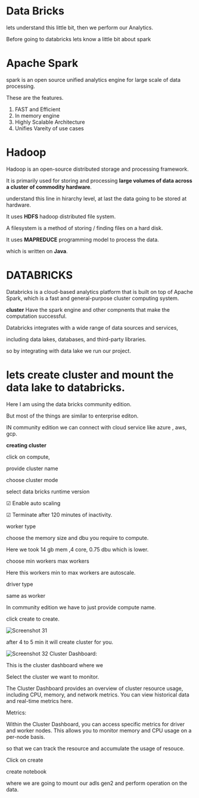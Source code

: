 # Data Bricks

lets understand this little bit, then we perform our Analytics.

Before going to databricks lets know a little bit about spark

# Apache Spark

spark is an open source unified analytics engine for large scale of data processing.

These are the features.

1) FAST and Efficient
2) In memory engine
3) Highly Scalable Architecture
4) Unifies Vareity of use cases

# Hadoop

Hadoop is an open-source distributed storage and processing framework. 

It is primarily used for storing and processing **large volumes of data across a cluster of commodity hardware**.

understand this line in hirarchy level, at last the data going to be stored at hardware.

It uses **HDFS** hadoop distributed file system.

A filesystem is a method of storing / finding files on a hard disk.

It uses **MAPREDUCE** programming model to process the data.

which is written on **Java**.

# DATABRICKS

Databricks is a cloud-based analytics platform that is built on top of Apache Spark, which is a fast and general-purpose cluster computing system. 

**cluster** Have the spark engine and other compnents that make the computation successful.

 Databricks integrates with a wide range of data sources and services,
 
 including data lakes, databases, and third-party libraries.

 so by integrating with data lake we run our project.

 # lets create cluster and mount the data lake to databricks.

 Here I am using the data bricks community edition.

 But most of the things are similar to enterprise editon.

 IN community edition we can connect with cloud service like azure , aws, gcp.

 **creating cluster**
 
click on compute,

provide cluster name

choose cluster mode

select data bricks runtime version
 
☑ Enable auto scaling

☑ Terminate after 120 minutes of inactivity.

worker type

choose the memory size and dbu you require to compute.  

Here we took 14 gb mem ,4 core, 0.75 dbu which is lower.       

choose min workers max workers

Here this workers min to max workers are autoscale.

driver type 

same as worker

In community edition we have to just provide compute name.

click create to create.

![Screenshot 31](https://github.com/rashmiranjan042/Azure_data_engineering_olympic_data/assets/106671482/d92d1e47-1f11-4597-8dc5-65454915abc5)

after 4 to 5 min it will create cluster for you.

![Screenshot 32](https://github.com/rashmiranjan042/Azure_data_engineering_olympic_data/assets/106671482/ec3e3ae0-ecd7-42ef-a20d-bd30c31c1ca7)
Cluster Dashboard:

This is the cluster dashboard  where we

Select the cluster we want to monitor.

The Cluster Dashboard provides an overview of cluster resource usage, including CPU, memory, and network metrics. You can view historical data and real-time metrics here.

Metrics:

Within the Cluster Dashboard, you can access specific metrics for driver and worker nodes. This allows you to monitor memory and CPU usage on a per-node basis.

 so that we can track the resource and accumulate the usage of resouce.

Click on create 

create notebook 

where we are going to mount our adls gen2 and perform operation on the data.
